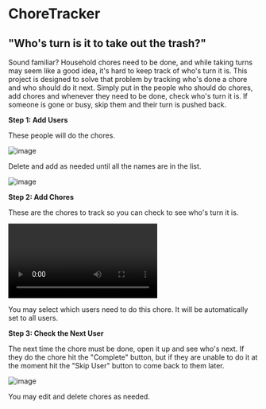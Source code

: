 # ChoreTracker

## "Who's turn is it to take out the trash?"
Sound familiar? Household chores need to be done, and while taking turns may seem like a good idea, it's hard to keep track of who's turn it is. This project is designed to solve that problem by tracking who's done a chore and who should do it next. Simply put in the people who should do chores, add chores and whenever they need to be done, check who's turn it is. If someone is gone or busy, skip them and their turn is pushed back. 

**Step 1: Add Users**

These people will do the chores.

![image](https://user-images.githubusercontent.com/62254736/148154735-3f3c5212-124a-4e1d-9f51-f65ef77011fc.png)

Delete and add as needed until all the names are in the list.

![image](https://user-images.githubusercontent.com/62254736/148154997-d7a1bbe6-1e14-47c8-8282-0b1df53c86c2.png)

**Step 2: Add Chores**

These are the chores to track so you can check to see who's turn it is.

![video](https://user-images.githubusercontent.com/62254736/148155285-fe16e812-e352-42f2-91f0-4ff378bcce2d.mp4)

You may select which users need to do this chore. It will be automatically set to all users.

**Step 3: Check the Next User**

The next time the chore must be done, open it up and see who's next. If they do the chore hit the "Complete" button, but if they are unable to do it at the moment hit the "Skip User" button to come back to them later.

![image](https://user-images.githubusercontent.com/62254736/148155418-505a9421-5c65-41e1-892e-448f83e19882.png)

You may edit and delete chores as needed. 

